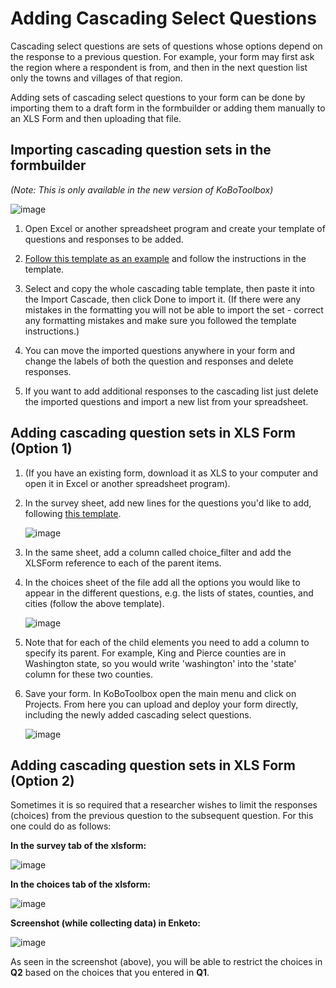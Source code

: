 # Adding Cascading Select Questions

Cascading select questions are sets of questions whose options depend on the response to a previous question. For example, your form may first ask the region where a respondent is from, and then in the next question list only the towns and villages of that region.
 
Adding sets of cascading select questions to your form can be done by importing them to a draft form in the formbuilder or adding them manually to an XLS Form and then uploading that file.

## Importing cascading question sets in the formbuilder

_(Note: This is only available in the new version of KoBoToolbox)_

![image](/images/cascading_select/cascade_import.gif)  

1. Open Excel or another spreadsheet program and create your template of questions and responses to be added.  

2. [Follow this template as an example](https://docs.google.com/spreadsheets/d/1C_uDOkjjbv5Kx3lyOY7ORwM-muW6BKVzdaPMB1X8-2A/edit#gid=0) and follow the instructions in the template.  

3. Select and copy the whole cascading table template, then paste it into the Import Cascade, then click Done to import it. (If there were any mistakes in the formatting you will not be able to import the set - correct any formatting mistakes and make sure you followed the template instructions.)  

4. You can move the imported questions anywhere in your form and change the labels of both the question and responses and delete responses.  

5. If you want to add additional responses to the cascading list just delete the imported questions and import a new list from your spreadsheet.  

## Adding cascading question sets in XLS Form (Option 1)

1. (If you have an existing form, download it as XLS to your computer and open it in Excel or another spreadsheet program).

2. In the survey sheet, add new lines for the questions you'd like to add, following [this template](https://docs.google.com/spreadsheets/d/10gpBV6YaYGx1i367hyW-w1Ms9tkUQnCx0V8YsdwYxmk/edit#gid=0).  

    ![image](/images/cascading_select/survey.png)  

3. In the same sheet, add a column called choice_filter and add the XLSForm reference to each of the parent items.

4. In the choices sheet of the file add all the options you would like to appear in the different questions, e.g. the lists of states, counties, and cities (follow the above template).  

    ![image](/images/cascading_select/choices.png)  

5. Note that for each of the child elements you need to add a column to specify its parent. For example, King and Pierce counties are in Washington state, so you would write 'washington' into the 'state' column for these two counties.

6. Save your form. In KoBoToolbox open the main menu and click on Projects. From here you can upload and deploy your form directly, including the newly added cascading select questions.

    ![image](/images/cascading_select/upload.png)  

## Adding cascading question sets in XLS Form (Option 2)

Sometimes it is so required that a researcher wishes to limit the responses (choices) from the previous question to the subsequent question. For this one could do as follows:

**In the survey tab of the xlsform:**

![image](/images/cascading_select/survey_1.png)

**In the choices tab of the xlsform:**

![image](/images/cascading_select/choices_1.png)  

**Screenshot (while collecting data) in Enketo:**

![image](/images/cascading_select/preview.png)  

As seen in the screenshot (above), you will be able to restrict the choices in **Q2** based on the choices that you entered in **Q1**.
